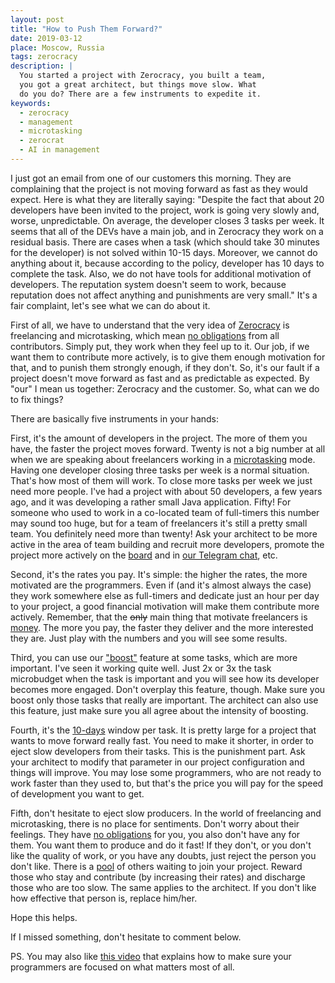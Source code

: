```yaml
---
layout: post
title: "How to Push Them Forward?"
date: 2019-03-12
place: Moscow, Russia
tags: zerocracy
description: |
  You started a project with Zerocracy, you built a team,
  you got a great architect, but things move slow. What
  do you do? There are a few instruments to expedite it.
keywords:
  - zerocracy
  - management
  - microtasking
  - zerocrat
  - AI in management
---
```


<!-- this post migrated here from zerocracy.com -->

I just got an email from one of our customers this morning. They are
complaining that the project is not moving forward as fast as they would
expect. Here is what they are literally saying: "Despite the fact that
about 20 developers have been invited to the project, work is going very
slowly and, worse, unpredictable. On average, the developer
closes 3 tasks per week. It seems that all of the DEVs have a main job,
and in Zerocracy they work on a residual basis. There are cases when
a task (which should take 30 minutes for the developer) is not solved
within 10-15 days. Moreover, we cannot do anything about it,
because according to the policy, developer has 10 days to complete
the task. Also, we do not have tools for additional motivation of
developers. The reputation system doesn't seem to work, because
reputation does not affect anything and punishments are very small."
It's a fair complaint, let's see what we can do about it.

<!--more-->

First of all, we have to understand that the very idea of [Zerocracy](https://www.zerocracy.com) is
freelancing and microtasking, which mean [no obligations](https://www.yegor256.com/2014/04/13/no-obligations-principle.html)
from all contributors. Simply put, they work when they feel up to it. Our job,
if we want them to contribute more actively, is to give them enough motivation
for that, and to punish them strongly enough, if they don't. So, it's our fault if
a project doesn't move forward as fast and as predictable as expected. By "our"
I mean us together: Zerocracy and the customer. So, what can we do to fix things?

There are basically five instruments in your hands:

First, it's the amount of developers in the project. The more of them you have,
the faster the project moves forward. Twenty is not a big number at all when
we are speaking about freelancers working in a [microtasking](https://www.yegor256.com/2017/11/28/microtasking.html)
mode. Having one
developer closing three tasks per week is a normal situation. That's how most
of them will work. To close more tasks per week we just need more people.
I've had a project with about 50 developers, a few years ago, and it was developing
a rather small Java application. Fifty! For someone who used to work in a
co-located team of full-timers this number may sound too huge, but for a team
of freelancers it's still a pretty small team. You definitely need more than twenty!
Ask your architect to be more active in the area of team building and recruit
more developers, promote the project more actively on the
[board](https://www.0crat.com/board) and in [our Telegram chat](https://t.me/zerocracy), etc.

Second, it's the rates you pay. It's simple: the higher the rates, the more motivated
are the programmers. Even if (and it's almost always the case) they work somewhere else
as full-timers and dedicate just an hour per day to your project,
a good financial motivation will make them contribute more actively.
Remember, that the <del>only</del> main thing that motivate freelancers is
[money](https://www.yegor256.com/2014/09/24/why-monetary-awards-dont-work.html).
The more you pay, the faster they deliver and the more interested they are.
Just play with the numbers and you will see some results.

Third, you can use our ["boost"](http://www.zerocracy.com/policy.html#5)
feature at some tasks, which are more important.
I've seen it working quite well. Just 2x or 3x the task microbudget when
the task is important and you will see how its developer becomes more engaged.
Don't overplay this feature, though. Make sure you boost only those tasks
that really are important. The architect can also use this feature, just make
sure you all agree about the intensity of boosting.

Fourth, it's the [10-days](http://www.zerocracy.com/policy.html#8) window per task.
It is pretty large for a project that wants to move forward really fast. You need to
make it shorter, in order to eject slow developers from their tasks. This is
the punishment part. Ask your architect to modify that parameter in our
project configuration and things will improve. You may lose some programmers,
who are not ready to work faster than they used to, but that's the price
you will pay for the speed of development you want to get.

Fifth, don't hesitate to eject slow producers. In the world of freelancing
and microtasking, there is no place for sentiments. Don't worry about their
feelings. They have [no obligations](https://www.yegor256.com/2014/04/13/no-obligations-principle.html)
for you, you also don't have any for them.
You want them to produce and do it fast! If they don't, or you don't like
the quality of work, or you have any doubts, just reject the person you don't like.
There is a [pool](https://www.0crat/team) of others waiting to join your project. Reward those who stay
and contribute (by increasing their rates) and discharge those who are too slow.
The same applies to the architect. If you don't like how effective that person is,
replace him/her.

Hope this helps.

If I missed something, don't hesitate to comment below.

PS. You may also like [this video](https://www.youtube.com/watch?v=w3HwEtFU2wo)
that explains how to make sure your programmers are focused on what matters
most of all.
